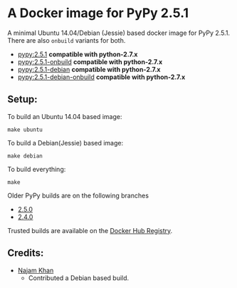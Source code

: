 A Docker image for PyPy 2.5.1
=============================

A minimal Ubuntu 14.04/Debian (Jessie) based docker image for PyPy 2.5.1. There are also `onbuild` variants for both.

- [pypy:2.5.1](https://github.com/jeethu/docker-pypy/blob/master/ubuntu/Dockerfile) __compatible with python-2.7.x__
- [pypy:2.5.1-onbuild](https://github.com/jeethu/docker-pypy/blob/master/ubuntu/onbuild/Dockerfile) __compatible with python-2.7.x__
- [pypy:2.5.1-debian](https://github.com/jeethu/docker-pypy/blob/master/debian/Dockerfile) __compatible with python-2.7.x__
- [pypy:2.5.1-debian-onbuild](https://github.com/jeethu/docker-pypy/blob/master/debian/onbuild/Dockerfile) __compatible with python-2.7.x__

Setup:
---

To build an Ubuntu 14.04 based image:
```
make ubuntu
```

To build a Debian(Jessie) based image:

```
make debian

```

To build everything:

```
make
```

Older PyPy builds are on the following branches

* [2.5.0](https://github.com/jeethu/docker-pypy/tree/2.5.0)
* [2.4.0](https://github.com/jeethu/docker-pypy/tree/2.4.0)

Trusted builds are available on the [Docker Hub Registry](https://registry.hub.docker.com/u/jeethu/pypy/).

Credits:
---

* [Najam Khan](https://github.com/najamkhn)
	* Contributed a Debian based build.
